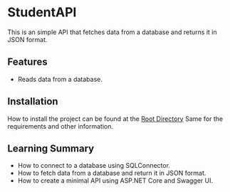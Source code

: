 # StudentAPI
This is an simple API that fetches data from a database and returns it in JSON format.

## Features
- Reads data from a database.

## Installation
How to install the project can be found at the [Root Directory](../)
Same for the requirements and other information.


## Learning Summary
- How to connect to a database using SQLConnector.
- How to fetch data from a database and return it in JSON format.
- How to create a minimal API using ASP.NET Core and Swagger UI.